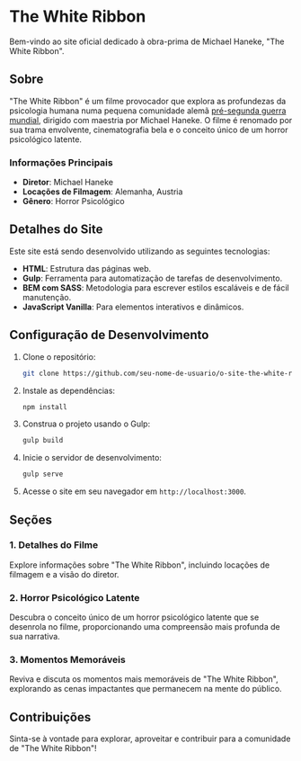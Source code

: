# The White Ribbon

Bem-vindo ao site oficial dedicado à obra-prima de Michael Haneke, "The White Ribbon".

## Sobre

"The White Ribbon" é um filme provocador que explora as profundezas da psicologia humana numa pequena comunidade alemã [pré-segunda guerra mundial](#), dirigido com maestria por Michael Haneke. O filme é renomado por sua trama envolvente, cinematografia bela e o conceito único de um horror psicológico latente.

### Informações Principais

- **Diretor**: Michael Haneke
- **Locações de Filmagem**: Alemanha, Austria
- **Gênero**: Horror Psicológico

## Detalhes do Site

Este site está sendo desenvolvido utilizando as seguintes tecnologias:

- **HTML**: Estrutura das páginas web.
- **Gulp**: Ferramenta para automatização de tarefas de desenvolvimento.
- **BEM com SASS**: Metodologia para escrever estilos escaláveis e de fácil manutenção.
- **JavaScript Vanilla**: Para elementos interativos e dinâmicos.

## Configuração de Desenvolvimento

1. Clone o repositório:
    ```bash
    git clone https://github.com/seu-nome-de-usuario/o-site-the-white-ribbon.git
    ```

2. Instale as dependências:
    ```bash
    npm install
    ```

3. Construa o projeto usando o Gulp:
    ```bash
    gulp build
    ```

4. Inicie o servidor de desenvolvimento:
    ```bash
    gulp serve
    ```

5. Acesse o site em seu navegador em `http://localhost:3000`.

## Seções

### 1. Detalhes do Filme

Explore informações sobre "The White Ribbon", incluindo locações de filmagem e a visão do diretor.

### 2. Horror Psicológico Latente

Descubra o conceito único de um horror psicológico latente que se desenrola no filme, proporcionando uma compreensão mais profunda de sua narrativa.

### 3. Momentos Memoráveis

Reviva e discuta os momentos mais memoráveis de "The White Ribbon", explorando as cenas impactantes que permanecem na mente do público.

## Contribuições

Sinta-se à vontade para explorar, aproveitar e contribuir para a comunidade de "The White Ribbon"!
